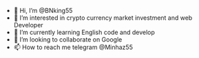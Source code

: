 - 👋 Hi, I’m @BNking55
- 👀 I’m interested in crypto currency market investment and web Developer 
- 🌱 I’m currently learning English code and develop
- 💞️ I’m looking to collaborate on Google 
- 📫 How to reach me telegram @Minhaz55

<!---
Minhaz55/Minhaz55 is a ✨ special ✨ repository because its `README.md` (this file) appears on your GitHub profile.
You can click the Preview link to take a look at your changes.
--->
